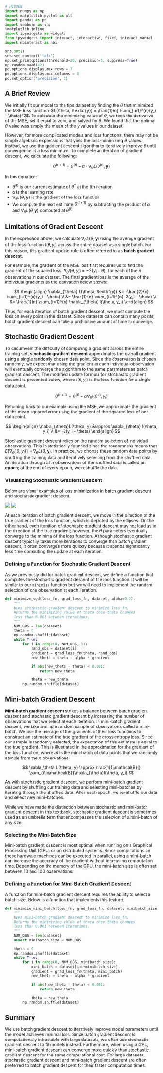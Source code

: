 

```python
# HIDDEN
import numpy as np
import matplotlib.pyplot as plt
import pandas as pd
import seaborn as sns
%matplotlib inline
import ipywidgets as widgets
from ipywidgets import interact, interactive, fixed, interact_manual
import nbinteract as nbi

sns.set()
sns.set_context('talk')
np.set_printoptions(threshold=20, precision=2, suppress=True)
np.random.seed(42)
pd.options.display.max_rows = 7
pd.options.display.max_columns = 8
pd.set_option('precision', 2)
```

## A Brief Review

We initially fit our model to the tips dataset by finding the $\theta$ that minimized the MSE loss function, $L(\theta, \textbf{y}) = \frac{1}{n} \sum_{i=1}^{n}(y_i - \theta)^2$. To calculate the minimizing value of $\theta$, we took the derivative of the MSE, set it equal to zero, and solved for $\theta$. We found that the optimal $\theta$ value was simply the mean of the $y$ values in our dataset.

However, for more complicated models and loss functions, there may not be simple algebraic expressions that yield the loss-minimizing $\theta$ values. Instead, we use the gradient descent algorithm to iteratively improve $\theta$ until convergence at a loss minimum. To complete an iteration of gradient descent, we calculate the following:

$$
{\theta}^{(t+1)} = \theta^{(t)} - \alpha \cdot \nabla_{\theta} L(\theta^{(t)}, \textbf{y})
$$

In this equation:
- $\theta^{(t)}$ is our current estimate of $\theta^*$ at the $t$th iteration
- $\alpha$ is the learning rate
- $\nabla_{\theta} L(\theta, \textbf{y})$ is the gradient of the loss function
- We compute the next estimate $\theta^{(t+1)}$ by subtracting the product of $\alpha$ and $\nabla_{\theta} L(\theta, \textbf{y})$ computed at $\theta^{(t)}$

## Limitations of Gradient Descent

In the expression above, we calculate $\nabla_{\theta}L(\theta, \textbf{y})$ using the average gradient of the loss function $l(\theta, y_i)$ across the entire dataset as a single batch. For this reason, this gradient update rule is often referred to as **batch gradient descent**.

For example, the gradient of the MSE loss first requires us to find the gradient of the squared loss, $\nabla_{\theta} l(\theta, y_i) = -2 (y_i - \theta)$, for each of the $n$ observations in our dataset. The final gradient loss is the average of the individual gradients as the derivation below shows:

$$
\begin{align}
\nabla_{\theta} L(\theta, \textbf{y}) &= -\frac{2}{n} \sum_{i=1}^{n}(y_i - \theta) \\
&= \frac{1}{n} \sum_{i=1}^{n}-2(y_i - \theta) \\
&= \frac{1}{n} \sum_{i=1}^{n} \nabla_{\theta} l(\theta, y_i)
\end{align}
$$



Thus, for each iteration of batch gradient descent, we must compute the loss on every point in the dataset. Since datasets can contain many points, batch gradient descent can take a prohibitive amount of time to converge.

## Stochastic Gradient Descent

To circumvent the difficulty of computing a gradient across the entire training set, **stochastic gradient descent** approximates the overall gradient using a single randomly chosen data point. Since the observation is chosen randomly, we expect that using the gradient at each individual observation will eventually converge the algorithm to the same parameters as batch gradient descent. The modified update formula for stochastic gradient descent is presented below, where $l(\theta, y_i)$ is the loss function for a single data point.

$$
\theta^{(t+1)} = \theta^{(t)} - \alpha \nabla_\theta l(\theta^{(t)}, y_i)
$$

Returning back to our example using the MSE, we approximate the gradient of the mean squared error using the gradient of the squared loss of one data point.

$$
\begin{align}
\nabla_{\theta}L(\theta, y) &\approx \nabla_{\theta} l(\theta, y_i) \\
&= -2(y_i - \theta)
\end{align}
$$

Stochastic gradient descent relies on the random selection of individual observations. This is statistically founded since the randomness means that $E[\nabla_{\theta}l(\theta, y_i)] = \nabla_{\theta}L(\theta, \textbf{y})$. In practice, we choose these random data points by shuffling the training data and iteratively selecting from the shuffled data. An iteration through all $n$ observations of the shuffled data is called an **epoch**; at the end of every epoch, we reshuffle the data.

### Visualizing Stochastic Gradient Descent

Below are visual examples of loss minimization in batch gradient descent and stochastic gradient descent.

![](https://raw.githubusercontent.com/DS-100/textbook/master/assets/gd.png)
![](https://raw.githubusercontent.com/DS-100/textbook/master/assets/sgd.png)

At each iteration of batch gradient descent, we move in the direction of the true gradient of the loss function, which is depicted by the ellipses. On the other hand, each iteration of stochastic gradient descent may not lead us in the direction of the true gradient; however, the $\theta$ parameters eventually converge to the minima of the loss function. Although stochastic gradient descent typically takes more iterations to converge than batch gradient descent, it often converges more quickly because it spends significantly less time computing the update at each iteration.

### Defining a Function for Stochastic Gradient Descent

As we previously did for batch gradient descent, we define a function that computes the stochastic gradient descent of the loss function. It will be similar to our `minimize` function but we will need to implement the random selection of one observation at each iteration.


```python
def minimize_sgd(loss_fn, grad_loss_fn, dataset, alpha=0.2):
    """
    Uses stochastic gradient descent to minimize loss_fn.
    Returns the minimizing value of theta once theta changes
    less than 0.001 between iterations.
    """
    NUM_OBS = len(dataset)
    theta = 0
    np.random.shuffle(dataset)
    while True:
        for i in range(0, NUM_OBS, 1):
            rand_obs = dataset[i]
            gradient = grad_loss_fn(theta, rand_obs)
            new_theta = theta - alpha * gradient

            if abs(new_theta - theta) < 0.001:
                return new_theta

            theta = new_theta
        np.random.shuffle(dataset)
```

## Mini-batch Gradient Descent

**Mini-batch gradient descent** strikes a balance between batch gradient descent and stochastic gradient descent by increasing the number of observations that we select at each iteration. In mini-batch gradient descent, we take a simple random sample of observations called a mini-batch. We use the average of the gradients of their loss functions to construct an estimate of the true gradient of the cross entropy loss. Since our sample is randomly selected, the expectation of this estimate is equal to the true gradient. This is illustrated in the approximation for the gradient of the loss function, where $\mathcal{B}$ is the mini-batch of data points that we randomly sample from the $n$ observations.

$$
\nabla_\theta L(\theta, y) \approx \frac{1}{|\mathcal{B}|} \sum_{i\in\mathcal{B}}\nabla_{\theta}l(\theta, y_i)
$$

As with stochastic gradient descent, we perform mini-batch gradient descent by shuffling our training data and selecting mini-batches by iterating through the shuffled data. After each epoch, we re-shuffle our data and select new mini-batches.

While we have made the distinction between stochastic and mini-batch gradient descent in this textbook, stochastic gradient descent is sometimes used as an umbrella term that encompasses the selection of a mini-batch of any size.


### Selecting the Mini-Batch Size

Mini-batch gradient descent is most optimal when running on a Graphical Processing Unit (GPU) or on distributed systems. Since computations on these hardware machines can be executed in parallel, using a mini-batch can increase the accuracy of the gradient without increasing computation time. Depending on the memory of the GPU, the mini-batch size is often set between 10 and 100 observations.

### Defining a Function for Mini-Batch Gradient Descent

A function for mini-batch gradient descent requires the ability to select a batch size. Below is a function that implements this feature.


```python
def minimize_mini_batch(loss_fn, grad_loss_fn, dataset, minibatch_size, alpha=0.2):
    """
    Uses mini-batch gradient descent to minimize loss_fn.
    Returns the minimizing value of theta once theta changes
    less than 0.001 between iterations.
    """
    NUM_OBS = len(dataset)
    assert minibatch_size < NUM_OBS

    theta = 0
    np.random.shuffle(dataset)
    while True:
        for i in range(0, NUM_OBS, minibatch_size):
            mini_batch = dataset[i:i+minibatch_size]
            gradient = grad_loss_fn(theta, mini_batch)
            new_theta = theta - alpha * gradient

            if abs(new_theta - theta) < 0.001:
                return new_theta

            theta = new_theta
        np.random.shuffle(dataset)
```

## Summary

We use batch gradient descent to iteratively improve model parameters until the model achieves minimal loss. Since batch gradient descent is computationally intractable with large datasets, we often use stochastic gradient descent to fit models instead. Furthermore, when using a GPU, mini-batch gradient descent can converge more quickly than stochastic gradient descent for the same computational cost. For large datasets, stochastic gradient descent and mini-batch gradient descent are often preferred to batch gradient descent for their faster computation times.
